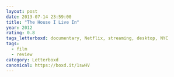 ```yaml
---
layout: post 
date: 2013-07-14 23:59:00
title: "The House I Live In"
year: 2012
rating: 0.8
tags_letterboxd: documentary, Netflix, streaming, desktop, NYC
tags:
  - film
  - review
category: Letterboxd
canonical: https://boxd.it/1swHV
---
```

